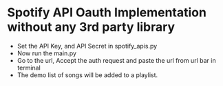 # Spotify API Oauth Implementation without any 3rd party library
- Set the API Key, and API Secret in spotify_apis.py
- Now run the main.py
- Go to the url, Accept the auth request and paste the url from url bar in terminal
- The demo list of songs will be added to a playlist.